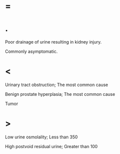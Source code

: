 # =

# .

Poor drainage of urine resulting in kidney injury.

Commonly asymptomatic.

# <

Urinary tract obstruction; The most common cause

Benign prostate hyperplasia; The most common cause

Tumor

# >

Low urine osmolality; Less than 350

High postvoid residual urine; Greater than 100
